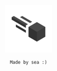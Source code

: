 
<div align="center">
  <img src="https://raw.githubusercontent.com/AntiSea/.github/refs/heads/main/profile/anti-sea.png" width="128px">
   
   ```
Made by sea :)
   ```
  
 </a>
</div>

